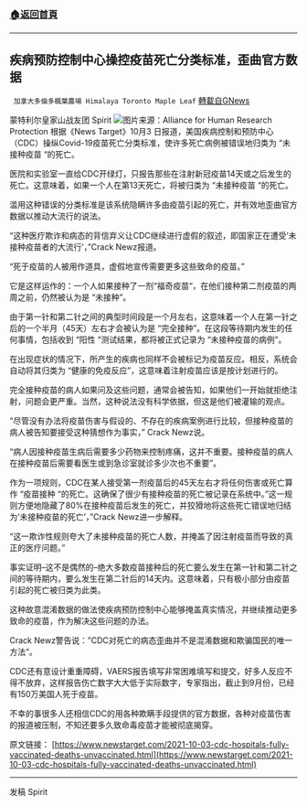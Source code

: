 ###  [:house:返回首頁](https://github.com/ourhimalayas/txt)
---


## 疾病预防控制中心操控疫苗死亡分类标准，歪曲官方数据
` 加拿大多倫多楓葉農場 Himalaya Toronto Maple Leaf` [轉載自GNews](https://gnews.org/zh-hans/1573234/)

蒙特利尔皇家山战友团 Spirit
![](https://assets.gnews.org/wp-content/uploads/2021/10/CDC-Fraud.jpg)图片来源：Alliance for Human Research Protection
根据《News Target》10月3 日报道，美国疾病控制和预防中心（CDC）操纵Covid-19疫苗死亡分类标准，使许多死亡病例被错误地归类为 “未接种疫苗 “的死亡。

医院和实验室一直给CDC开绿灯，只报告那些在注射新冠疫苗14天或之后发生的死亡。这意味着，如果一个人在第13天死亡，将被归类为 “未接种疫苗 “的死亡。

滥用这种错误的分类标准是该系统隐瞒许多由疫苗引起的死亡，并有效地歪曲官方数据以推动大流行的说法。

“这种医疗欺诈和病态的背信弃义让CDC继续进行虚假的叙述，即国家正在遭受’未接种疫苗者的大流行’，”Crack Newz报道。

“死于疫苗的人被用作道具，虚假地宣传需要更多这些致命的疫苗。”

它是这样运作的：一个人如果接种了一剂“福奇疫苗“，在他们接种第二剂疫苗的两周之前，仍然被认为是 “未接种”。

由于第一针和第二针之间的典型时间段是一个月左右，这意味着一个人在第一针之后的一个半月（45天）左右才会被认为是 “完全接种”。在这段等待期内发生的任何事情，包括收到 “阳性 “测试结果，都将被正式记录为 “未接种疫苗的病例”。

在出现症状的情况下，所产生的疾病也同样不会被标记为疫苗反应。相反，系统会自动将其归类为 “健康的免疫反应”，这意味着注射疫苗应该是按计划进行的。

完全接种疫苗的病人如果问及这些问题，通常会被告知，如果他们一开始就拒绝注射，问题会更严重。当然，这种说法没有科学依据，但这是他们被灌输的观点。

“尽管没有办法将疫苗伤害与假设的、不存在的疾病案例进行比较，但接种疫苗的病人被告知要接受这种猜想作为事实，” Crack Newz说。

“病人因接种疫苗生病后需要多少药物来控制疼痛，这并不重要。接种疫苗的病人在接种疫苗后需要看医生或到急诊室就诊多少次也不重要”。

作为一项规则，CDC在某人接受第一剂疫苗后的45天左右才将任何伤害或死亡算作 “疫苗接种 “的死亡。这确保了很少有接种疫苗的死亡被记录在系统中。”这一规则方便地隐藏了80%在接种疫苗后发生的死亡，并狡猾地将这些死亡错误地归结为’未接种疫苗的死亡’，”Crack Newz进一步解释。

“这一欺诈性规则夸大了未接种疫苗的死亡人数，并掩盖了因注射疫苗而导致的真正的医疗问题。”

事实证明–这不是偶然的–绝大多数疫苗接种后的死亡要么发生在第一针和第二针之间的等待期内，要么发生在第二针后的14天内。这意味着，只有极小部分由疫苗引起的死亡被归类为此类。

这种故意混淆数据的做法使疾病预防控制中心能够掩盖真实情况，并继续推动更多致命的疫苗，作为解决这些问题的办法。

Crack Newz警告说：”CDC对死亡的病态歪曲并不是混淆数据和欺骗国民的唯一方法“。

CDC还有意设计重重障碍，VAERS报告填写非常困难填写和提交，好多人反应不得不放弃，这样报告伤亡数字大大低于实际数字，专家指出，截止到9月份，已经有150万美国人死于疫苗。

不幸的事很多人还相信CDC的用各种欺瞒手段提供的官方数据，各种对疫苗伤害的报道被压制，不知还要多久致命毒疫苗才能被彻底揭穿。

原文链接：
[https://www.newstarget.com/2021-10-03-cdc-hospitals-fully-vaccinated-deaths-unvaccinated.html](https://www.newstarget.com/2021-10-03-cdc-hospitals-fully-vaccinated-deaths-unvaccinated.html)

* * *

发稿 Spirit
